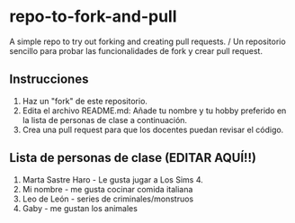 # repo-to-fork-and-pull
A simple repo to try out forking and creating pull requests. / Un repositorio sencillo para probar las funcionalidades de fork y crear pull request. 

## Instrucciones
1. Haz un "fork" de este repositorio. 
2. Edita el archivo README.md: Añade tu nombre y tu hobby preferido en la lista de personas de clase a continuación. 
3. Crea una pull request para que los docentes puedan revisar el código. 


## Lista de personas de clase (EDITAR AQUÍ!!)
1. Marta Sastre Haro - Le gusta jugar a Los Sims 4. 
2. Mi nombre - me gusta cocinar comida italiana 
3. Leo de León - series de criminales/monstruos
4. Gaby - me gustan los animales 

